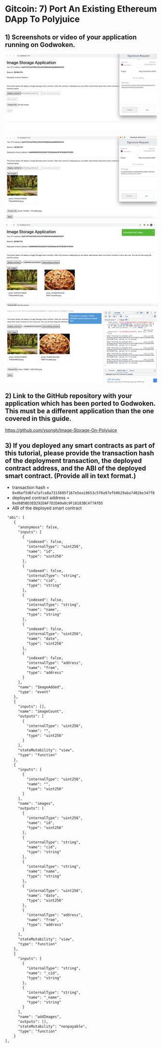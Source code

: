 # Gitcoin: 7) Port An Existing Ethereum DApp To Polyjuice

## 1) Screenshots or video of your application running on Godwoken.
![](https://raw.githubusercontent.com/ysongh/Nervos-Hackathon-Submission/master/task7/screenshot1.png)

![](https://raw.githubusercontent.com/ysongh/Nervos-Hackathon-Submission/master/task7/screenshot2.png)

![](https://raw.githubusercontent.com/ysongh/Nervos-Hackathon-Submission/master/task7/screenshot3.png)

![](https://raw.githubusercontent.com/ysongh/Nervos-Hackathon-Submission/master/task7/screenshot4.png)

## 2) Link to the GitHub repository with your application which has been ported to Godwoken. This must be a different application than the one covered in this guide.
https://github.com/ysongh/Image-Storage-On-Polyjuice

## 3) If you deployed any smart contracts as part of this tutorial, please provide the transaction hash of the deployment transaction, the deployed contract address, and the ABI of the deployed smart contract. (Provide all in text format.)
- transaction hash = `0xd6ef5d6fa7afce8a7315605f167e5ea18653c5f0a97efb8629aba74026e347f8`
- deployed contract address = `0xd6B5BD3ED292DAF7D2DA9a0c9F18183BC4f7AfD5`
- ABI of the deployed smart contract
```
 "abi": [
    {
      "anonymous": false,
      "inputs": [
        {
          "indexed": false,
          "internalType": "uint256",
          "name": "id",
          "type": "uint256"
        },
        {
          "indexed": false,
          "internalType": "string",
          "name": "cid",
          "type": "string"
        },
        {
          "indexed": false,
          "internalType": "string",
          "name": "name",
          "type": "string"
        },
        {
          "indexed": false,
          "internalType": "uint256",
          "name": "date",
          "type": "uint256"
        },
        {
          "indexed": false,
          "internalType": "address",
          "name": "from",
          "type": "address"
        }
      ],
      "name": "ImageAdded",
      "type": "event"
    },
    {
      "inputs": [],
      "name": "imageCount",
      "outputs": [
        {
          "internalType": "uint256",
          "name": "",
          "type": "uint256"
        }
      ],
      "stateMutability": "view",
      "type": "function"
    },
    {
      "inputs": [
        {
          "internalType": "uint256",
          "name": "",
          "type": "uint256"
        }
      ],
      "name": "images",
      "outputs": [
        {
          "internalType": "uint256",
          "name": "id",
          "type": "uint256"
        },
        {
          "internalType": "string",
          "name": "cid",
          "type": "string"
        },
        {
          "internalType": "string",
          "name": "name",
          "type": "string"
        },
        {
          "internalType": "uint256",
          "name": "date",
          "type": "uint256"
        },
        {
          "internalType": "address",
          "name": "from",
          "type": "address"
        }
      ],
      "stateMutability": "view",
      "type": "function"
    },
    {
      "inputs": [
        {
          "internalType": "string",
          "name": "_cid",
          "type": "string"
        },
        {
          "internalType": "string",
          "name": "_name",
          "type": "string"
        }
      ],
      "name": "addImages",
      "outputs": [],
      "stateMutability": "nonpayable",
      "type": "function"
    }
],
```